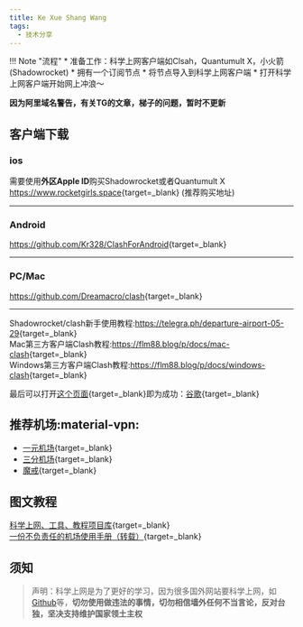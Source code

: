 ```yaml
---
title: Ke Xue Shang Wang
tags:
  - 技术分享
---
```

!!! Note "流程"
    * 准备工作：科学上网客户端如Clsah，Quantumult X，小火箭(Shadowrocket)
    * 拥有一个订阅节点 
    * 将节点导入到科学上网客户端
    * 打开科学上网客户端开始网上冲浪～ 


**因为阿里域名警告，有关TG的文章，梯子的问题，暂时不更新**

## 客户端下载  
### ios  

需要使用**外区Apple ID**购买Shadowrocket或者Quantumult X  
<https://www.rocketgirls.space>{target=_blank} (推荐购买地址)
***
### Android

<https://github.com/Kr328/ClashForAndroid>{target=_blank}
***
### PC/Mac  

<https://github.com/Dreamacro/clash>{target=_blank}  
***
Shadowrocket/clash新手使用教程:<https://telegra.ph/departure-airport-05-29>{target=_blank}  
Mac第三方客户端Clash教程:<https://flm88.blog/p/docs/mac-clash>{target=_blank}  
Windows第三方客户端Clash教程:<https://flm88.blog/p/docs/windows-clash>{target=_blank}

最后可以打开[这个页面](https://www.google.com/?hl=zh-CN&sa=X&ved=0ahUKEwjTmpfQ-u31AhVaEXAKHUcyBmcQnZcCCAc){target=_blank}即为成功：[谷歌](https://www.google.com/?hl=zh-CN&sa=X&ved=0ahUKEwjTmpfQ-u31AhVaEXAKHUcyBmcQnZcCCAc){target=_blank} 

## 推荐机场:material-vpn:
  
- [一元机场](https://一元机场.com/#/dashboard){target=_blank}  
- [三分机场](https://三分机场.xyz/){target=_blank}  
- [魔戒](https://mojie.me/#/dashboard){target=_blank}
## 图文教程
[科学上网、工具、教程项目库](https://github.com/bannedbook/fanqiang){target=_blank}  
[一份不负责任的机场使用手册（转载）](https://www.duyaoss.com/archives/1086/){target=_blank}
## 须知
> 声明：科学上网是为了更好的学习，因为很多国外网站要科学上网，如[Github](https://github.com/)等，**切勿使用做违法的事情，切勿相信墙外任何不当言论，反对台独，坚决支持维护国家领土主权**